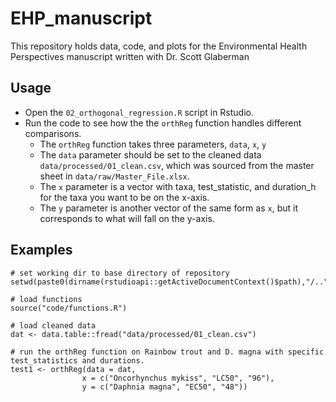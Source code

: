 # EHP_manuscript
This repository holds data, code, and plots for the Environmental  Health Perspectives manuscript written with Dr. Scott Glaberman

## Usage
* Open the `02_orthogonal_regression.R` script in Rstudio.
* Run the code to see how the the `orthReg` function handles different comparisons.
    * The `orthReg` function takes three parameters, `data`, `x`, `y`
    * The `data` parameter should be set to the cleaned data `data/processed/01_clean.csv`, which was sourced from the master sheet in `data/raw/Master_File.xlsx`.
    * The `x` parameter is a vector with taxa, test_statistic, and duration_h for the taxa you want to be on the x-axis.
    * The `y` parameter is another vector of the same form as `x`, but it corresponds to what will fall on the y-axis.

## Examples
```
# set working dir to base directory of repository
setwd(paste0(dirname(rstudioapi::getActiveDocumentContext()$path),"/.."))

# load functions
source("code/functions.R")

# load cleaned data
dat <- data.table::fread("data/processed/01_clean.csv")

# run the orthReg function on Rainbow trout and D. magna with specific test_statistics and durations. 
test1 <- orthReg(data = dat,
                x = c("Oncorhynchus mykiss", "LC50", "96"),
                y = c("Daphnia magna", "EC50", "48"))
```